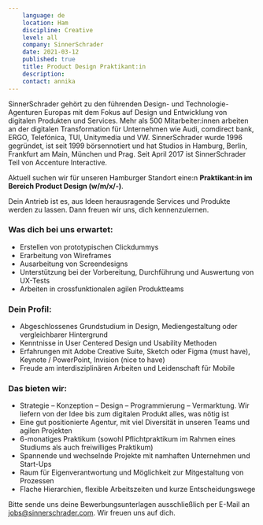 ```yaml
---
    language: de
    location: Ham
    discipline: Creative
    level: all
    company: SinnerSchrader
    date: 2021-03-12
    published: true
    title: Product Design Praktikant:in
    description: 
    contact: annika
---
```


SinnerSchrader gehört zu den führenden Design- und Technologie-Agenturen Europas mit dem Fokus auf Design und Entwicklung von digitalen Produkten und Services. Mehr als 500 Mitarbeiter:innen arbeiten an der digitalen Transformation für Unternehmen wie Audi, comdirect bank, ERGO, Telefónica, TUI, Unitymedia und VW. SinnerSchrader wurde 1996 gegründet, ist seit 1999 börsennotiert und hat Studios in Hamburg, Berlin, Frankfurt am Main, München und Prag. Seit April 2017 ist SinnerSchrader Teil von Accenture Interactive.
 
Aktuell suchen wir für unseren Hamburger Standort eine:n **Praktikant:in im Bereich Product Design (w/m/x/-)**.
 
Dein Antrieb ist es, aus Ideen herausragende Services und Produkte werden zu lassen. Dann freuen wir uns, dich kennenzulernen.
 
### Was dich bei uns erwartet:

- Erstellen von prototypischen Clickdummys 
- Erarbeitung von Wireframes
- Ausarbeitung von Screendesigns
- Unterstützung bei der Vorbereitung, Durchführung und Auswertung von UX-Tests
- Arbeiten in crossfunktionalen agilen Produktteams
 
### Dein Profil:

- Abgeschlossenes Grundstudium in Design, Mediengestaltung oder vergleichbarer Hintergrund
- Kenntnisse in User Centered Design und Usability Methoden
- Erfahrungen mit Adobe Creative Suite, Sketch oder Figma (must have), Keynote / PowerPoint, Invision (nice to have)
- Freude am interdisziplinären Arbeiten und Leidenschaft für Mobile
 
### Das bieten wir:

- Strategie – Konzeption – Design – Programmierung – Vermarktung. Wir liefern von der Idee bis zum digitalen Produkt alles, was nötig ist
- Eine gut positionierte Agentur, mit viel Diversität in unseren Teams und agilen Projekten
- 6-monatiges Praktikum (sowohl Pflichtpraktikum im Rahmen eines Studiums als auch freiwilliges Praktikum)
- Spannende und wechselnde Projekte mit namhaften Unternehmen und Start-Ups
- Raum für Eigenverantwortung und Möglichkeit zur Mitgestaltung von Prozessen
- Flache Hierarchien, flexible Arbeitszeiten und kurze Entscheidungswege

Bitte sende uns deine Bewerbungsunterlagen ausschließlich per E-Mail an <jobs@sinnerschrader.com>. Wir freuen uns auf dich. 
